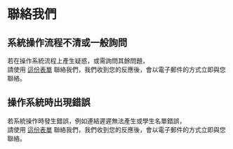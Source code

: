# 聯絡我們

## 系統操作流程不清或一般詢問

若在操作系統流程上產生疑惑，或需詢問其餘問題，  
請使用 [這份表單](https://cscin.tk/cscqa) 聯絡我們，我們收到您的反應後，會以電子郵件的方式立即與您聯絡。

## 操作系統時出現錯誤

若系統操作時發生錯誤，例如連結遲遲無法產生或學生名單錯誤，  
請使用 [這份表單](https://cscin.tk/cscerr) 聯絡我們，我們收到您的反應後，會以電子郵件的方式立即與您聯絡。

